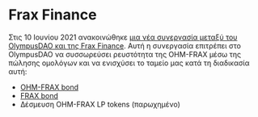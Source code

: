 # Frax Finance

Στις 10 Ιουνίου 2021 ανακοινώθηκε [μια νέα συνεργασία μεταξύ του OlympusDAO και της Frax Finance](https://olympusdao.medium.com/ohm-x-frax-a-new-breed-of-partnership-95cd1cc01770). Αυτή η συνεργασία επιτρέπει στο OlympusDAO να συσσωρεύσει ρευστότητα της OHM-FRAX μέσω της πώλησης ομολόγων και να ενισχύσει το ταμείο μας κατά τη διαδικασία αυτή:

* ​[OHM-FRAX bond](broken-reference)
* [FRAX bond](broken-reference)​
* Δέσμευση OHM-FRAX LP tokens (παρωχημένο)
